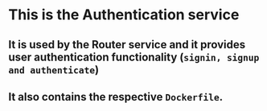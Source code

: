 # This is the Authentication service

## It is used by the **Router** service and it provides user authentication functionality (```signin, signup and authenticate```)

## It also contains the respective ```Dockerfile```.